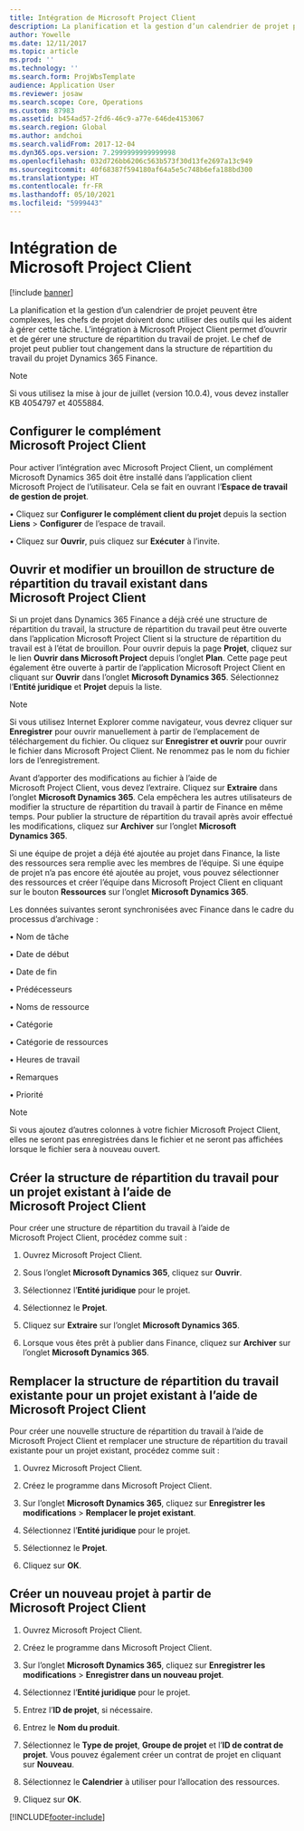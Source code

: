 ```yaml
---
title: Intégration de Microsoft Project Client
description: La planification et la gestion d’un calendrier de projet peuvent être complexes, les chefs de projet doivent donc utiliser des outils qui les aident à gérer cette tâche. L’intégration à Microsoft Project Client permet d’ouvrir et de gérer une structure de répartition du travail de projet.
author: Yowelle
ms.date: 12/11/2017
ms.topic: article
ms.prod: ''
ms.technology: ''
ms.search.form: ProjWbsTemplate
audience: Application User
ms.reviewer: josaw
ms.search.scope: Core, Operations
ms.custom: 87983
ms.assetid: b454ad57-2fd6-46c9-a77e-646de4153067
ms.search.region: Global
ms.author: andchoi
ms.search.validFrom: 2017-12-04
ms.dyn365.ops.version: 7.2999999999999998
ms.openlocfilehash: 032d726bb6206c563b573f30d13fe2697a13c949
ms.sourcegitcommit: 40f68387f594180af64a5e5c748b6efa188bd300
ms.translationtype: HT
ms.contentlocale: fr-FR
ms.lasthandoff: 05/10/2021
ms.locfileid: "5999443"
---
```

# <a name="microsoft-project-client-integration"></a>Intégration de Microsoft Project Client

[!include [banner](../includes/banner.md)]

La planification et la gestion d’un calendrier de projet peuvent être complexes, les chefs de projet doivent donc utiliser des outils qui les aident à gérer cette tâche. L’intégration à Microsoft Project Client permet d’ouvrir et de gérer une structure de répartition du travail de projet. Le chef de projet peut publier tout changement dans la structure de répartition du travail du projet Dynamics 365 Finance.

> [!NOTE]
> Si vous utilisez la mise à jour de juillet (version 10.0.4), vous devez installer KB 4054797 et 4055884.

## <a name="configure-the-microsoft-project-client-add-in"></a>Configurer le complément Microsoft Project Client
Pour activer l’intégration avec Microsoft Project Client, un complément Microsoft Dynamics 365 doit être installé dans l’application client Microsoft Project de l’utilisateur. Cela se fait en ouvrant l’**Espace de travail de gestion de projet**.

• Cliquez sur **Configurer le complément client du projet** depuis la section **Liens** > **Configurer** de l’espace de travail.

• Cliquez sur **Ouvrir**, puis cliquez sur **Exécuter** à l’invite.

## <a name="open-and-edit-an-existing-draft-work-breakdown-structure-in-microsoft-project-client"></a>Ouvrir et modifier un brouillon de structure de répartition du travail existant dans Microsoft Project Client
Si un projet dans Dynamics 365 Finance a déjà créé une structure de répartition du travail, la structure de répartition du travail peut être ouverte dans l’application Microsoft Project Client si la structure de répartition du travail est à l’état de brouillon. Pour ouvrir depuis la page **Projet**, cliquez sur le lien **Ouvrir dans Microsoft Project** depuis l’onglet **Plan**. Cette page peut également être ouverte à partir de l’application Microsoft Project Client en cliquant sur **Ouvrir** dans l’onglet **Microsoft Dynamics 365**. Sélectionnez l’**Entité juridique** et **Projet** depuis la liste.

> [!NOTE]
> Si vous utilisez Internet Explorer comme navigateur, vous devrez cliquer sur **Enregistrer** pour ouvrir manuellement à partir de l’emplacement de téléchargement du fichier. Ou cliquez sur **Enregistrer et ouvrir** pour ouvrir le fichier dans Microsoft Project Client. Ne renommez pas le nom du fichier lors de l’enregistrement.

Avant d’apporter des modifications au fichier à l’aide de Microsoft Project Client, vous devez l’extraire. Cliquez sur **Extraire** dans l’onglet **Microsoft Dynamics 365**. Cela empêchera les autres utilisateurs de modifier la structure de répartition du travail à partir de Finance en même temps. Pour publier la structure de répartition du travail après avoir effectué les modifications, cliquez sur **Archiver** sur l’onglet **Microsoft Dynamics 365**.

Si une équipe de projet a déjà été ajoutée au projet dans Finance, la liste des ressources sera remplie avec les membres de l’équipe. Si une équipe de projet n’a pas encore été ajoutée au projet, vous pouvez sélectionner des ressources et créer l’équipe dans Microsoft Project Client en cliquant sur le bouton **Ressources** sur l’onglet **Microsoft Dynamics 365**. 

Les données suivantes seront synchronisées avec Finance dans le cadre du processus d’archivage :

•   Nom de tâche

•   Date de début

•   Date de fin

•   Prédécesseurs

•   Noms de ressource

•   Catégorie

•   Catégorie de ressources

•   Heures de travail

•   Remarques

•   Priorité

> [!NOTE]
> Si vous ajoutez d’autres colonnes à votre fichier Microsoft Project Client, elles ne seront pas enregistrées dans le fichier et ne seront pas affichées lorsque le fichier sera à nouveau ouvert.

## <a name="create-the-work-breakdown-structure-for-an-existing-project-using-microsoft-project-client"></a>Créer la structure de répartition du travail pour un projet existant à l’aide de Microsoft Project Client
Pour créer une structure de répartition du travail à l’aide de Microsoft Project Client, procédez comme suit :


1.  Ouvrez Microsoft Project Client.

2.  Sous l’onglet **Microsoft Dynamics 365**, cliquez sur **Ouvrir**.

3.  Sélectionnez l’**Entité juridique** pour le projet.

4.  Sélectionnez le **Projet**.

5.  Cliquez sur **Extraire** sur l’onglet **Microsoft Dynamics 365**.

6.  Lorsque vous êtes prêt à publier dans Finance, cliquez sur **Archiver** sur l’onglet **Microsoft Dynamics 365**.

## <a name="replace-the-existing-work-breakdown-structure-for-an-existing-project-using-microsoft-project-client"></a>Remplacer la structure de répartition du travail existante pour un projet existant à l’aide de Microsoft Project Client
Pour créer une nouvelle structure de répartition du travail à l’aide de Microsoft Project Client et remplacer une structure de répartition du travail existante pour un projet existant, procédez comme suit :

1.  Ouvrez Microsoft Project Client.

2.  Créez le programme dans Microsoft Project Client.

3.  Sur l’onglet **Microsoft Dynamics 365**, cliquez sur **Enregistrer les modifications** > **Remplacer le projet existant**.

4.  Sélectionnez l’**Entité juridique** pour le projet.

5.  Sélectionnez le **Projet**.

6.  Cliquez sur **OK**.

## <a name="create-a-new-project-from-within-microsoft-project-client"></a>Créer un nouveau projet à partir de Microsoft Project Client


1.  Ouvrez Microsoft Project Client.

2.  Créez le programme dans Microsoft Project Client.

3.  Sur l’onglet **Microsoft Dynamics 365**, cliquez sur **Enregistrer les modifications** > **Enregistrer dans un nouveau projet**.

4.  Sélectionnez l’**Entité juridique** pour le projet.

5.  Entrez l’**ID de projet**, si nécessaire.

6.  Entrez le **Nom du produit**.

7.  Sélectionnez le **Type de projet**, **Groupe de projet** et l’**ID de contrat de projet**. Vous pouvez également créer un contrat de projet en cliquant sur **Nouveau**.

8.  Sélectionnez le **Calendrier** à utiliser pour l’allocation des ressources.

11. Cliquez sur **OK**.


[!INCLUDE[footer-include](../includes/footer-banner.md)]
